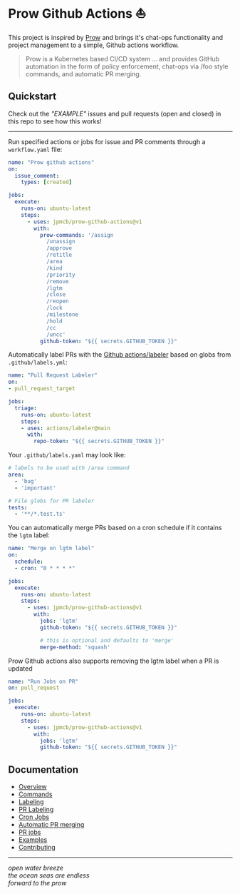 # Prow Github Actions ⛵️

This project is inspired by [Prow](https://github.com/kubernetes/test-infra/tree/master/prow) and brings it's chat-ops functionality and project management to a simple, Github actions workflow.

> Prow is a Kubernetes based CI/CD system ... and provides GitHub automation in the form of policy enforcement, chat-ops via /foo style commands, and automatic PR merging.

## Quickstart

Check out the _"EXAMPLE"_ issues and pull requests (open and closed) in this repo to see how this works!

---
Run specified actions or jobs for issue and PR comments through a `workflow.yaml` file:
```yaml
name: "Prow github actions"
on:
  issue_comment:
    types: [created]

jobs:
  execute:
    runs-on: ubuntu-latest
    steps:
      - uses: jpmcb/prow-github-actions@v1
        with:
          prow-commands: '/assign 
            /unassign 
            /approve 
            /retitle 
            /area 
            /kind 
            /priority 
            /remove 
            /lgtm 
            /close 
            /reopen 
            /lock 
            /milestone 
            /hold 
            /cc 
            /uncc'
          github-token: "${{ secrets.GITHUB_TOKEN }}"
```

Automatically label PRs with the [Github actions/labeler](https://github.com/actions/labeler/blob/main/README.md) based on globs from `.github/labels.yml`:
```yaml
name: "Pull Request Labeler"
on:
- pull_request_target

jobs:
  triage:
    runs-on: ubuntu-latest
    steps:
    - uses: actions/labeler@main
      with:
        repo-token: "${{ secrets.GITHUB_TOKEN }}"
```

Your `.github/labels.yaml` may look like:
```yaml
# labels to be used with /area command
area:
  - 'bug'
  - 'important'

# File globs for PR labeler
tests:
  - '**/*.test.ts'
```

You can automatically merge PRs based on a cron schedule if it contains the `lgtm` label:
```yaml
name: "Merge on lgtm label"
on:
  schedule:
  - cron: "0 * * * *"

jobs:
  execute:
    runs-on: ubuntu-latest
    steps:
      - uses: jpmcb/prow-github-actions@v1
        with:
          jobs: 'lgtm'
          github-token: "${{ secrets.GITHUB_TOKEN }}"

          # this is optional and defaults to 'merge'
          merge-method: 'squash'
```

Prow Github actions also supports removing the lgtm label when a PR is updated
```yaml
name: "Run Jobs on PR"
on: pull_request

jobs:
  execute:
    runs-on: ubuntu-latest
    steps:
      - uses: jpmcb/prow-github-actions@v1
        with:
          jobs: 'lgtm'
          github-token: "${{ secrets.GITHUB_TOKEN }}"
```

## Documentation
- [Overview](./docs/overview.md)
- [Commands](./docs/commands.md)
- [Labeling](./docs/labeling.md)
- [PR Labeling](./docs/pr-labeling.md)
- [Cron Jobs](./docs/cron-jobs.md)
- [Automatic PR merging](./docs/automatic-merging.md)
- [PR jobs](./docs/pr-jobs.md)
- [Examples](./docs/examples.md)
- [Contributing](./docs/contributing.md)

---
_open water breeze  
the ocean seas are endless  
forward to the prow_
